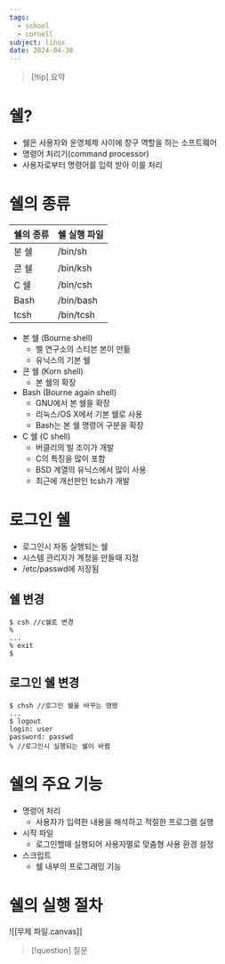 ```yaml
---
tags:
  - school
  - cornell
subject: linux
date: 2024-04-30
---
```

> [!tip] 요약
# 쉘?
- 쉘은 사용자와 운영체제 사이에 창구 역할을 하는 소프트웨어
- 명령어 처리기(command processor)
- 사용자로부터 명령어를 입력 받아 이를 처리
# 쉘의 종류
| 쉘의 종류 | 쉘 실행 파일   |
| ----- | --------- |
| 본 쉘   | /bin/sh   |
| 콘 쉘   | /bin/ksh  |
| C 쉘   | /bin/csh  |
| Bash  | /bin/bash |
| tcsh  | /bin/tcsh |
- 본 쉘 (Bourne shell)
	- 벨 연구소의 스티븐 본이 만듦
	- 유닉스의 기본 쉘
- 콘 쉘 (Korn shell)
	- 본 쉘의 확장
- Bash (Bourne again shell)
	- GNU에서 본 쉘을 확장
	- 리눅스/OS X에서 기본 쉘로 사용
	- Bash는 본 쉘 명령어 구분을 확장
- C 쉘 (C shell)
	- 버클리의 빌 조이가 개발
	- C의 특징을 많이 포함
	- BSD 계열의 유닉스에서 많이 사용
	- 최근에 개선판인 tcsh가 개발
# 로그인 쉘
- 로그인시 자동 실행되는 쉘
- 시스템 관리자가 계정을 만들때 지정
- /etc/passwd에 저장됨
## 쉘 변경
```
$ csh //c쉘로 변경
%
...
% exit
$
```
## 로그인 쉘 변경
```
$ chsh //로그인 쉘을 바꾸는 명령
...
$ logout
login: user
password: passwd
% //로그인시 실행되는 쉘이 바뀜
```
# 쉘의 주요 기능
- 명령어 처리
	- 사용자가 입력한 내용을 해석하고 적절한 프로그램 실행
- 시작 파일
	- 로그인핼때 실행되어 사용자멸로 맞춤형 사용 환경 설정
- 스크립트
	- 쉘 내부의 프로그래밍 기능
# 쉘의 실행 절차
![[무제 파일.canvas]]
> [!question] 질문